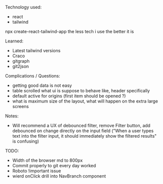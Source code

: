 Technology used:

- react
- tailwind

npx create-react-tailwind-app
the less tech i use the better it is

Learned:

- Latest tailwind versions
- Craco
- gitgraph
- git2json

Complications / Questions:

- getting good data is not easy
- table scrolled what ui is suppose to behave like, header specifically
- default active for origins (first item should be opened ?)
- what is maximum size of the layout, what will happen on the extra large screens

Notes:

- Will recommend a UX of debounced filter, remove Filter button, add debounced on change directly on the input field ("When a user types text into the filter input, it should immediately show the
  filtered results" is confusing)

TODO:

- Width of the browser md to 800px
- Commit properly to git every day worked
- Roboto !important issue
- wierd onClick drill into NavBranch component
